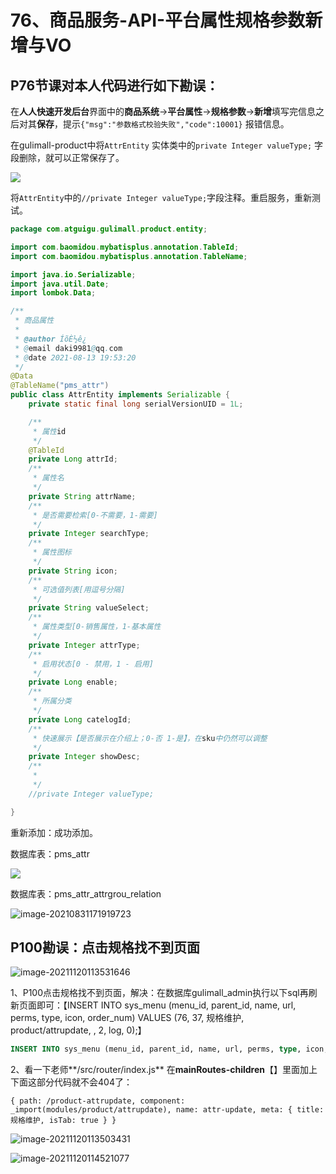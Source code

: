 # 76、商品服务-API-平台属性规格参数新增与VO

## P76节课对本人代码进行如下勘误：

在**人人快速开发后台**界面中的**商品系统**→**平台属性**→**规格参数**→**新增**填写完信息之后对其**保存**，提示`{"msg":"参数格式校验失败","code":10001}` 报错信息。

在gulimall-product中将`AttrEntity` 实体类中的`private Integer valueType;` 字段删除，就可以正常保存了。

![](D:\develop\workspace\gulimall\MySource\勘误\doc\勘误.assets\Snipaste_2021-08-31_17-06-36.png)

将`AttrEntity`中的`//private Integer valueType;`字段注释。重启服务，重新测试。

```java
package com.atguigu.gulimall.product.entity;

import com.baomidou.mybatisplus.annotation.TableId;
import com.baomidou.mybatisplus.annotation.TableName;

import java.io.Serializable;
import java.util.Date;
import lombok.Data;

/**
 * 商品属性
 * 
 * @author ÍõÈ½ê¿
 * @email daki9981@qq.com
 * @date 2021-08-13 19:53:20
 */
@Data
@TableName("pms_attr")
public class AttrEntity implements Serializable {
	private static final long serialVersionUID = 1L;

	/**
	 * 属性id
	 */
	@TableId
	private Long attrId;
	/**
	 * 属性名
	 */
	private String attrName;
	/**
	 * 是否需要检索[0-不需要，1-需要]
	 */
	private Integer searchType;
	/**
	 * 属性图标
	 */
	private String icon;
	/**
	 * 可选值列表[用逗号分隔]
	 */
	private String valueSelect;
	/**
	 * 属性类型[0-销售属性，1-基本属性
	 */
	private Integer attrType;
	/**
	 * 启用状态[0 - 禁用，1 - 启用]
	 */
	private Long enable;
	/**
	 * 所属分类
	 */
	private Long catelogId;
	/**
	 * 快速展示【是否展示在介绍上；0-否 1-是】，在sku中仍然可以调整
	 */
	private Integer showDesc;
	/**
	 *
	 */
	//private Integer valueType;

}

```

重新添加：成功添加。

数据库表：pms_attr

![](D:\develop\workspace\gulimall\MySource\勘误\doc\勘误.assets\image-20210831171250588.png)

数据库表：pms_attr_attrgrou_relation

![image-20210831171919723](D:\develop\workspace\gulimall\MySource\勘误\doc\勘误.assets\image-20210831171919723.png)



## P100勘误：点击规格找不到页面

![image-20211120113531646](D:\develop\workspace\gulimall\MySource\勘误\doc\勘误.assets\image-20211120113531646.png)

1、P100点击规格找不到页面，解决：在数据库gulimall_admin执行以下sql再刷新页面即可：【INSERT INTO sys_menu (menu_id, parent_id, name, url, perms, type, icon, order_num) VALUES (76, 37, 规格维护, product/attrupdate, , 2, log, 0);】

```sql
INSERT INTO sys_menu (menu_id, parent_id, name, url, perms, type, icon, order_num) VALUES (76, 37, 规格维护, product/attrupdate, , 2, log, 0);
```

2、看一下老师**/src/router/index.js** 在**mainRoutes-children**【】里面加上下面这部分代码就不会404了：

```
{ path: /product-attrupdate, component: _import(modules/product/attrupdate), name: attr-update, meta: { title: 规格维护, isTab: true } }
```

![image-20211120113503431](D:\develop\workspace\gulimall\MySource\勘误\doc\勘误.assets\image-20211120113503431.png)



![image-20211120114521077](D:\develop\workspace\gulimall\MySource\勘误\doc\勘误.assets\image-20211120114521077.png)
